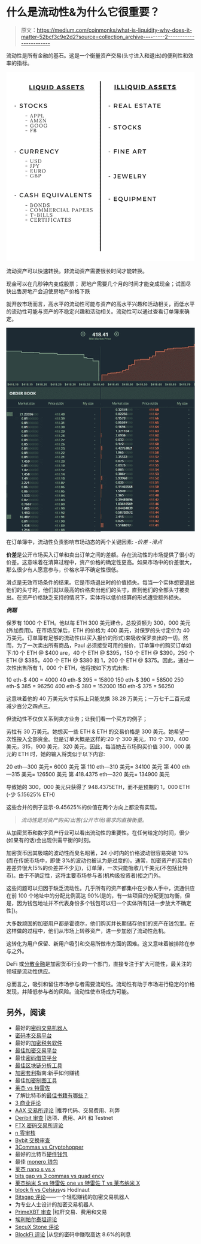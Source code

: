 # 什么是流动性&为什么它很重要？

> 原文：<https://medium.com/coinmonks/what-is-liquidity-why-does-it-matter-52bcf3c9e2d2?source=collection_archive---------2----------------------->

流动性是所有金融的基石。这是一个衡量资产交易(头寸进入和退出)的便利性和效率的指标。

![](img/528bb6519c3fe3290296e3d5ea1e0c1e.png)

流动资产可以快速转换。非流动资产需要很长时间才能转换。

现金可以在几秒钟内变成股票；
房地产需要几个月的时间才能变成现金；试图尽快出售房地产会迫使房地产价格下跌

就开放市场而言，高水平的流动性可能与资产的高水平兴趣和活动相关，而低水平的流动性可能与资产的不稳定兴趣和活动相关。流动性可以通过查看订单簿来确定。

![](img/d9c962e3be7092f7fd88f3dd2d96317e.png)

在订单簿中，流动性负责影响市场动态的两个关键因素:
*-价差
-滑点*

**价差**是公开市场买入订单和卖出订单之间的差额。存在流动性的市场提供了很小的价差。这意味着在清算过程中，资产价格的确定性更高。如果市场中的价差很大，那么很少有人愿意参与，价格水平不确定性很低。

滑点是无效市场条件的结果。它是市场退出时的价值损失。每当一个实体想要退出他们的头寸时，他们就以最高的价格卖出他们的头寸，直到他们的全部头寸被卖出。在资产价格缺乏支持的情况下，实体将以低价结算的形式遭受额外损失。

***例题***

保罗有 1000 个 ETH。他以每 ETH 300 美元建仓，总投资额为 300，000 美元(外加费用)。在市场反弹后，ETH 的价格为 400 美元，对保罗的头寸定价为 40 万美元。订单簿有足够的流动性(以买入报价的形式)来吸收保罗卖出的一切。然而，为了一次卖出所有商品，Paul 必须接受可用的报价，订单簿中的购买订单如下:10 个 ETH @ $400 are，40 个 ETH @ $395，150 个 ETH @ $390，250 个 ETH @ $385，400 个 ETH @ $380 和 1，200 个 ETH @ $375。因此，通过一次性出售所有 1，000 个 ETH，他将按如下方式出售:

10 eth-$ 400 = 4000
40 eth-$ 395 = 15800
150 eth-$ 390 = 58500
250 eth-$ 385 = 96250
400 eth-$ 380 = 152000
150 eth-$ 375 = 56250

这意味着他的 40 万美元头寸实际上只能兑换 38.28 万美元；一万七千二百元或减少百分之四点三。

但流动性不仅仅关系到卖方业务；让我们看一个买方的例子；

劳拉有 30 万美元。她想买一些 ETH & ETH 的交易价格是 300 美元。她希望一次性投入全部资金。但是订单大概是这样的:20 个 300 美元，110 个 310，400 美元，315，900 美元，320 美元。因此，每当她去市场购买价值 300，000 美元的 ETH 时，她的输入将类似于以下内容:

20 eth—300 美元= 6000 美元
第 110 eth—310 美元= 34100 美元
第 400 eth—315 美元= 126500 美元
第 418.4375 eth—320 美元= 134900 美元

导致她的 300，000 美元只获得了 948.4375ETH，而不是预期的 1，000 ETH (-少 5.15625% ETH)

这些合并的例子显示-9.45625%的价值在两个方向上都没有实现。

> *流动性是对资产购买/出售(公开市场)需求的直接衡量。*

从加密货币和数字资产行业可以看出流动性的重要性。在任何给定的时间，很少(如果有的话)会出现供需平衡的时刻。

加密货币因其极端的波动性而臭名昭著，24 小时内的价格波动很容易突破 10%(而在传统市场中，即使 3%的波动也被认为是过度的)。通常，加密资产的买卖价差差异很大(5%的价差并不少见)，订单薄，一次只能吸收几千美元(不包括比特币)。由于不确定性，这将主要市场参与者(机构级投资者)拒之门外。

这些问题可以归因于缺乏流动性。几乎所有的资产都集中在少数人手中，流通供应在前 100 个地址中的分配比例高达 90%(是的，有一些项目的分配更加均衡，但是，因为钱包地址并不代表身份多个钱包可以归一个实体所有[进一步放大不确定性])。

大多数顽固的加密用户都是霍德尔，他们购买并长期储存他们的资产在钱包里。在这样做的过程中，他们从市场上转移资产，进一步加剧了流动性危机。

这转化为用户保留、新用户吸引和交易所做市方面的困难。这又意味着被排除在参与之外。

DeFi 或[分散金融](https://blog.coincodecap.com/the-ultimate-guide-to-defi-decentralized-finance)是加密货币行业的一个部门，直接专注于扩大可能性，最关注的领域是流动性供应。

总而言之，吸引和留住市场参与者需要流动性。流动性有助于市场进行稳定的价格发现，并降低参与者的风险。流动性使市场成为可能。

## 另外，阅读

*   最好的[密码交易机器人](/coinmonks/crypto-trading-bot-c2ffce8acb2a)
*   [密码本交易平台](/coinmonks/top-10-crypto-copy-trading-platforms-for-beginners-d0c37c7d698c)
*   最好的[加密税务软件](/coinmonks/best-crypto-tax-tool-for-my-money-72d4b430816b)
*   [最佳加密交易平台](/coinmonks/the-best-crypto-trading-platforms-in-2020-the-definitive-guide-updated-c72f8b874555)
*   最佳[密码借贷平台](/coinmonks/top-5-crypto-lending-platforms-in-2020-that-you-need-to-know-a1b675cec3fa)
*   [最佳区块链分析工具](https://bitquery.io/blog/best-blockchain-analysis-tools-and-software)
*   [加密套利](/coinmonks/crypto-arbitrage-guide-how-to-make-money-as-a-beginner-62bfe5c868f6)指南:新手如何赚钱
*   最佳[加密制图工具](/coinmonks/what-are-the-best-charting-platforms-for-cryptocurrency-trading-85aade584d80)
*   [莱杰 vs 特雷佐](/coinmonks/ledger-vs-trezor-best-hardware-wallet-to-secure-cryptocurrency-22c7a3fd391e)
*   了解比特币的[最佳书籍有哪些？](/coinmonks/what-are-the-best-books-to-learn-bitcoin-409aeb9aff4b)
*   [3 商业评论](/coinmonks/3commas-review-an-excellent-crypto-trading-bot-2020-1313a58bec92)
*   [AAX 交易所评论](/coinmonks/aax-exchange-review-2021-67c5ea09330c) |推荐代码、交易费用、利弊
*   [Deribit 审查](/coinmonks/deribit-review-options-fees-apis-and-testnet-2ca16c4bbdb2) |选项、费用、API 和 Testnet
*   [FTX 密码交易所评论](/coinmonks/ftx-crypto-exchange-review-53664ac1198f)
*   [n 零审核](/coinmonks/ngrave-zero-review-c465cf8307fc)
*   [Bybit 交换审查](/coinmonks/bybit-exchange-review-dbd570019b71)
*   [3Commas vs Cryptohopper](/coinmonks/cryptohopper-vs-3commas-vs-shrimpy-a2c16095b8fe)
*   最好的比特币[硬件钱包](/coinmonks/the-best-cryptocurrency-hardware-wallets-of-2020-e28b1c124069?source=friends_link&sk=324dd9ff8556ab578d71e7ad7658ad7c)
*   最佳 [monero 钱包](https://blog.coincodecap.com/best-monero-wallets)
*   [莱杰 nano s vs x](https://blog.coincodecap.com/ledger-nano-s-vs-x)
*   [bits gap vs 3 commas vs quad ency](https://blog.coincodecap.com/bitsgap-3commas-quadency)
*   [莱杰纳米 S vs 特雷佐 one vs 特雷佐 T vs 莱杰纳米 X](https://blog.coincodecap.com/ledger-nano-s-vs-trezor-one-ledger-nano-x-trezor-t)
*   [block fi vs Celsius](/coinmonks/blockfi-vs-celsius-vs-hodlnaut-8a1cc8c26630)vs Hodlnaut
*   [Bitsgap 评论](/coinmonks/bitsgap-review-a-crypto-trading-bot-that-makes-easy-money-a5d88a336df2)——一个轻松赚钱的加密交易机器人
*   为专业人士设计的加密交易机器人
*   [PrimeXBT 审查](/coinmonks/primexbt-review-88e0815be858) |杠杆交易、费用和交易
*   [埃利帕尔泰坦评论](/coinmonks/ellipal-titan-review-85e9071dd029)
*   [SecuX Stone 评论](https://blog.coincodecap.com/secux-stone-hardware-wallet-review)
*   [BlockFi 评论](/coinmonks/blockfi-review-53096053c097) |从您的密码中赚取高达 8.6%的利息